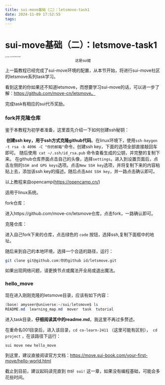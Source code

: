 ```yaml
---
title: sui-move基础（二）：letsmove-task1
date: 2024-11-09 17:52:55
tags:
---
```


# sui-move基础（二）：letsmove-task1

<img src="2ef34b8fa6311daf0a5c08e41137fda.jpg" alt="image-20241109180430695" style="zoom: 25%;" />

<div style="text-align: center;">
    <span style="font-size: smaller;">
        这是sui姬
    </span>
</div>


上一篇教程已经完成了sui-move环境的配置，从本节开始，将进行sui-move社区的letsmove系列task学习。

看到这里的你如果还不知道letsmove，而想要学习sui-move的话，可以进一步了解：https://github.com/move-cn/letsmove。

完成task有相应的sui代币奖励。

### fork并克隆仓库

鉴于本教程为初学者准备，这里首先介绍一下如何创建ssh秘钥：

​		**创建ssh key，用于ssh方式克隆github代码**。在linux环境下，使用`ssh-keygen -t rsa -b 4096 -C "你的邮箱"`命令，创建ssh key，下面的选项全部直接敲回车即可。 随后使用` cat ~/.ssh/id_rsa.pub` 命令查看生成的公钥，并完整的复制下来。 在github仓库界面点击自己的头像，选择`settings`。进入到设置页面后，点击左侧的`SSH and GPG keys`选项。点击`New SSH key`选项，并将复制下来的内容粘贴上去，添加该ssh key的描述。随后点击`Add SSH key`，并一路点击确认即可。

以上教程来自opencamp(https://opencamp.cn/)

适用于linux系统。

fork仓库：

进入https://github.com/move-cn/letsmove仓库，点击fork，一路确认即可。

克隆仓库：

进入自己fork下来的仓库，点击绿色的 `code` 按钮，选择ssh,复制下面框中的地址。

随后来到自己的本地环境，选择一个合适的路径，运行：

```bash
git clone git@github.com:你的github id/letsmove.git
```

如果出现网络问题，请更换节点或魔法开全局或退出魔法。

### hello_move

现在进入刚刚克隆的letsmove目录，应该有如下内容：

```powershell
(base) amyseer@universe:~/sui/letsmove$ ls
README.md  learning_map.md  mover  task  tutorial
```

进入task目录，**仔细阅读其中的readme.md**，我这里不再过多赘述。

在重命名001目录后，进入该目录，`cd co-learn-2411` （这里可能有区别），` cd project` ，在该路径下运行：

``` bash
sui move new hello_move
```

到这里，建议直接阅读官方文档：https://move.sui-book.com/your-first-move/hello-world.html

截止到目前，建议起码读完直到 `你好 sui!` 这一章，如果没有编程基础，可能会多花些时间。
